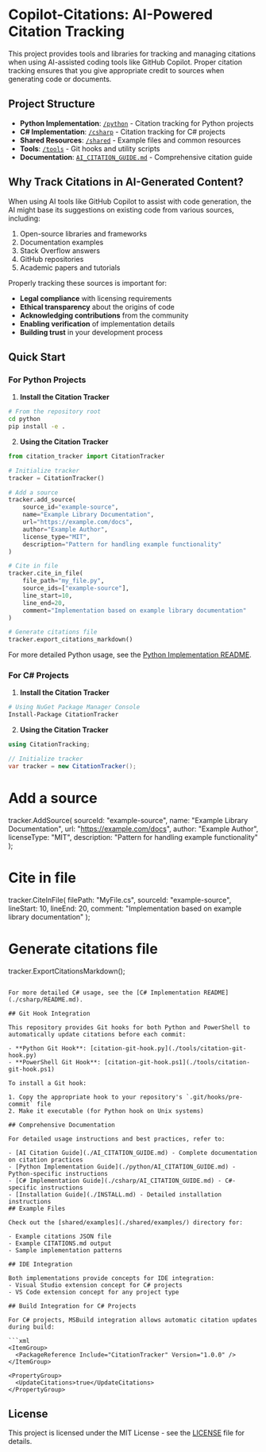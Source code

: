 # Copilot-Citations: AI-Powered Citation Tracking

This project provides tools and libraries for tracking and managing citations when using AI-assisted coding tools like GitHub Copilot. Proper citation tracking ensures that you give appropriate credit to sources when generating code or documents.

## Project Structure

- **Python Implementation**: [`/python`](./python/) - Citation tracking for Python projects
- **C# Implementation**: [`/csharp`](./csharp/) - Citation tracking for C# projects
- **Shared Resources**: [`/shared`](./shared/) - Example files and common resources
- **Tools**: [`/tools`](./tools/) - Git hooks and utility scripts
- **Documentation**: [`AI_CITATION_GUIDE.md`](./AI_CITATION_GUIDE.md) - Comprehensive citation guide

## Why Track Citations in AI-Generated Content?

When using AI tools like GitHub Copilot to assist with code generation, the AI might base its suggestions on existing code from various sources, including:

1. Open-source libraries and frameworks
2. Documentation examples
3. Stack Overflow answers
4. GitHub repositories
5. Academic papers and tutorials

Properly tracking these sources is important for:

- **Legal compliance** with licensing requirements
- **Ethical transparency** about the origins of code
- **Acknowledging contributions** from the community
- **Enabling verification** of implementation details
- **Building trust** in your development process

## Quick Start

### For Python Projects

1. **Install the Citation Tracker**

```bash
# From the repository root
cd python
pip install -e .
```

2. **Using the Citation Tracker**

```python
from citation_tracker import CitationTracker

# Initialize tracker
tracker = CitationTracker()

# Add a source
tracker.add_source(
    source_id="example-source",
    name="Example Library Documentation",
    url="https://example.com/docs",
    author="Example Author",
    license_type="MIT",
    description="Pattern for handling example functionality"
)

# Cite in file
tracker.cite_in_file(
    file_path="my_file.py",
    source_ids=["example-source"],
    line_start=10,
    line_end=20,
    comment="Implementation based on example library documentation"
)

# Generate citations file
tracker.export_citations_markdown()
```

For more detailed Python usage, see the [Python Implementation README](./python/README.md).

### For C# Projects

1. **Install the Citation Tracker**

```bash
# Using NuGet Package Manager Console
Install-Package CitationTracker
```

2. **Using the Citation Tracker**

```csharp
using CitationTracking;

// Initialize tracker
var tracker = new CitationTracker();
```

# Add a source
tracker.AddSource(
    sourceId: "example-source",
    name: "Example Library Documentation",
    url: "https://example.com/docs",
    author: "Example Author",
    licenseType: "MIT",
    description: "Pattern for handling example functionality"
);

# Cite in file
tracker.CiteInFile(
    filePath: "MyFile.cs",
    sourceId: "example-source",
    lineStart: 10,
    lineEnd: 20,
    comment: "Implementation based on example library documentation"
);

# Generate citations file
tracker.ExportCitationsMarkdown();
```

For more detailed C# usage, see the [C# Implementation README](./csharp/README.md).

## Git Hook Integration

This repository provides Git hooks for both Python and PowerShell to automatically update citations before each commit:

- **Python Git Hook**: [citation-git-hook.py](./tools/citation-git-hook.py)
- **PowerShell Git Hook**: [citation-git-hook.ps1](./tools/citation-git-hook.ps1)

To install a Git hook:

1. Copy the appropriate hook to your repository's `.git/hooks/pre-commit` file
2. Make it executable (for Python hook on Unix systems)

## Comprehensive Documentation

For detailed usage instructions and best practices, refer to:

- [AI Citation Guide](./AI_CITATION_GUIDE.md) - Complete documentation on citation practices
- [Python Implementation Guide](./python/AI_CITATION_GUIDE.md) - Python-specific instructions
- [C# Implementation Guide](./csharp/AI_CITATION_GUIDE.md) - C#-specific instructions
- [Installation Guide](./INSTALL.md) - Detailed installation instructions
## Example Files

Check out the [shared/examples](./shared/examples/) directory for:

- Example citations JSON file
- Example CITATIONS.md output
- Sample implementation patterns

## IDE Integration

Both implementations provide concepts for IDE integration:
- Visual Studio extension concept for C# projects
- VS Code extension concept for any project type

## Build Integration for C# Projects

For C# projects, MSBuild integration allows automatic citation updates during build:

```xml
<ItemGroup>
  <PackageReference Include="CitationTracker" Version="1.0.0" />
</ItemGroup>

<PropertyGroup>
  <UpdateCitations>true</UpdateCitations>
</PropertyGroup>
```

## License

This project is licensed under the MIT License - see the [LICENSE](./LICENSE) file for details.
